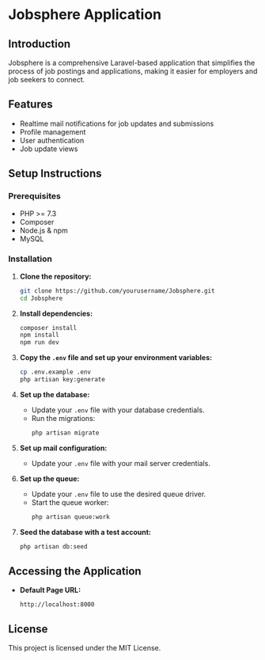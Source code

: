 # Jobsphere Application

## Introduction
Jobsphere is a comprehensive Laravel-based application that simplifies the process of job postings and applications, making it easier for employers and job seekers to connect.

## Features
- Realtime mail notifications for job updates and submissions
- Profile management
- User authentication
- Job update views

## Setup Instructions

### Prerequisites
- PHP >= 7.3
- Composer
- Node.js & npm
- MySQL

### Installation

1. **Clone the repository:**
    ```bash
    git clone https://github.com/yourusername/Jobsphere.git
    cd Jobsphere
    ```

2. **Install dependencies:**
    ```bash
    composer install
    npm install
    npm run dev
    ```

3. **Copy the `.env` file and set up your environment variables:**
    ```bash
    cp .env.example .env
    php artisan key:generate
    ```

4. **Set up the database:**
    - Update your `.env` file with your database credentials.
    - Run the migrations:
        ```bash
        php artisan migrate
        ```

5. **Set up mail configuration:**
    - Update your `.env` file with your mail server credentials.

6. **Set up the queue:**
    - Update your `.env` file to use the desired queue driver.
    - Start the queue worker:
        ```bash
        php artisan queue:work
        ```

7. **Seed the database with a test account:**
    ```bash
    php artisan db:seed
    ```

## Accessing the Application

- **Default Page URL:**
    ```
    http://localhost:8000
    ```

## License
This project is licensed under the MIT License.

